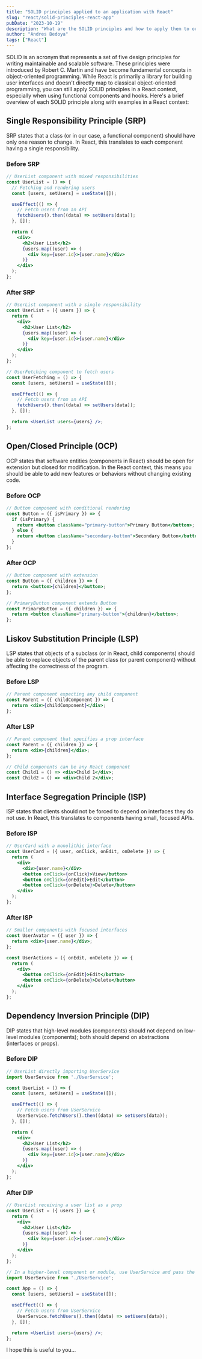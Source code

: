 ```yaml
---
title: "SOLID principles applied to an application with React"
slug: "react/solid-principles-react-app"
pubDate: "2023-10-19"
description: "What are the SOLID principles and how to apply them to our applications made with React"
author: "Andres Bedoya"
tags: ["React"]
---
```


SOLID is an acronym that represents a set of five design principles for writing maintainable and scalable software. These principles were introduced by Robert C. Martin and have become fundamental concepts in object-oriented programming. While React is primarily a library for building user interfaces and doesn't directly map to classical object-oriented programming, you can still apply SOLID principles in a React context, especially when using functional components and hooks. Here's a brief overview of each SOLID principle along with examples in a React context:

## Single Responsibility Principle (SRP)

SRP states that a class (or in our case, a functional component) should have only one reason to change. In React, this translates to each component having a single responsibility.

### Before SRP
```jsx
// UserList component with mixed responsibilities
const UserList = () => {
  // Fetching and rendering users
  const [users, setUsers] = useState([]);

  useEffect(() => {
    // Fetch users from an API
    fetchUsers().then((data) => setUsers(data));
  }, []);

  return (
    <div>
      <h2>User List</h2>
      {users.map((user) => (
        <div key={user.id}>{user.name}</div>
      )}
    </div>
  );
};
```

### After SRP
```jsx
// UserList component with a single responsibility
const UserList = ({ users }) => {
  return (
    <div>
      <h2>User List</h2>
      {users.map((user) => (
        <div key={user.id}>{user.name}</div>
      )}
    </div>
  );
};

// UserFetching component to fetch users
const UserFetching = () => {
  const [users, setUsers] = useState([]);

  useEffect(() => {
    // Fetch users from an API
    fetchUsers().then((data) => setUsers(data));
  }, []);

  return <UserList users={users} />;
};
```

## Open/Closed Principle (OCP)
OCP states that software entities (components in React) should be open for extension but closed for modification. In the React context, this means you should be able to add new features or behaviors without changing existing code.

### Before OCP
```jsx
// Button component with conditional rendering
const Button = ({ isPrimary }) => {
  if (isPrimary) {
    return <button className="primary-button">Primary Button</button>;
  } else {
    return <button className="secondary-button">Secondary Button</button>;
  }
};
```

### After OCP
```jsx
// Button component with extension
const Button = ({ children }) => {
  return <button>{children}</button>;
};

// PrimaryButton component extends Button
const PrimaryButton = ({ children }) => {
  return <button className="primary-button">{children}</button>;
};
```

## Liskov Substitution Principle (LSP)
LSP states that objects of a subclass (or in React, child components) should be able to replace objects of the parent class (or parent component) without affecting the correctness of the program.

### Before LSP
```jsx
// Parent component expecting any child component
const Parent = ({ childComponent }) => {
  return <div>{childComponent}</div>;
};
```

### After LSP
```jsx
// Parent component that specifies a prop interface
const Parent = ({ children }) => {
  return <div>{children}</div>;
};

// Child components can be any React component
const Child1 = () => <div>Child 1</div>;
const Child2 = () => <div>Child 2</div>;
```

## Interface Segregation Principle (ISP)
ISP states that clients should not be forced to depend on interfaces they do not use. In React, this translates to components having small, focused APIs.

### Before ISP
```jsx
// UserCard with a monolithic interface
const UserCard = ({ user, onClick, onEdit, onDelete }) => {
  return (
    <div>
      <div>{user.name}</div>
      <button onClick={onClick}>View</button>
      <button onClick={onEdit}>Edit</button>
      <button onClick={onDelete}>Delete</button>
    </div>
  );
};
```

### After ISP
```jsx
// Smaller components with focused interfaces
const UserAvatar = ({ user }) => {
  return <div>{user.name}</div>;
};

const UserActions = ({ onEdit, onDelete }) => {
  return (
    <div>
      <button onClick={onEdit}>Edit</button>
      <button onClick={onDelete}>Delete</button>
    </div>
  );
};
```

## Dependency Inversion Principle (DIP)
DIP states that high-level modules (components) should not depend on low-level modules (components); both should depend on abstractions (interfaces or props).

### Before DIP
```jsx
// UserList directly importing UserService
import UserService from './UserService';

const UserList = () => {
  const [users, setUsers] = useState([]);

  useEffect(() => {
    // Fetch users from UserService
    UserService.fetchUsers().then((data) => setUsers(data));
  }, []);

  return (
    <div>
      <h2>User List</h2>
      {users.map((user) => (
        <div key={user.id}>{user.name}</div>
      )}
    </div>
  );
};
```

### After DIP
```jsx
// UserList receiving a user list as a prop
const UserList = ({ users }) => {
  return (
    <div>
      <h2>User List</h2>
      {users.map((user) => (
        <div key={user.id}>{user.name}</div>
      )}
    </div>
  );
};

// In a higher-level component or module, use UserService and pass the data to UserList.
import UserService from './UserService';

const App = () => {
  const [users, setUsers] = useState([]);

  useEffect(() => {
    // Fetch users from UserService
    UserService.fetchUsers().then((data) => setUsers(data));
  }, []);

  return <UserList users={users} />;
};
```

I hope this is useful to you...
